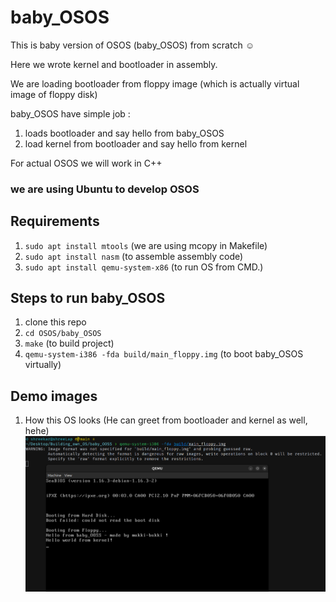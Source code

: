 # baby_OSOS
This is baby version of OSOS (baby_OSOS) from scratch ☺️

Here we wrote kernel and bootloader in assembly.

We are loading bootloader from floppy image (which is actually virtual image of floppy disk)

baby_OSOS have simple job :
1. loads bootloader and say hello from baby_OSOS
2. load kernel from bootloader and say hello from kernel 
 
For actual OSOS we will work in C++

### we are using Ubuntu to develop OSOS
## Requirements 
1. ```sudo apt install mtools``` (we are using mcopy in Makefile)
2. ```sudo apt install nasm``` (to assemble assembly code)
3. ```sudo apt install qemu-system-x86``` (to run OS from CMD.)

## Steps to run baby_OSOS
1. clone this repo
1. ```cd OSOS/baby_OSOS```
2. ```make``` (to build project)
3. ```qemu-system-i386 -fda build/main_floppy.img``` (to boot baby_OSOS virtually)


## Demo images
1. How this OS looks (He can greet from bootloader and kernel as well, hehe) 
![img1](images/img1.png)
